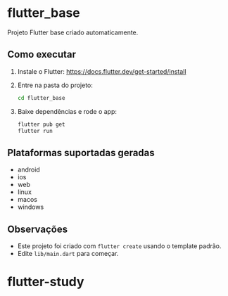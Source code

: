 # flutter_base

Projeto Flutter base criado automaticamente.

## Como executar

1. Instale o Flutter: https://docs.flutter.dev/get-started/install
2. Entre na pasta do projeto:

   ```bash
   cd flutter_base
   ```

3. Baixe dependências e rode o app:

   ```bash
   flutter pub get
   flutter run
   ```

## Plataformas suportadas geradas

- android
- ios
- web
- linux
- macos
- windows

## Observações

- Este projeto foi criado com `flutter create` usando o template padrão.
- Edite `lib/main.dart` para começar.
# flutter-study
